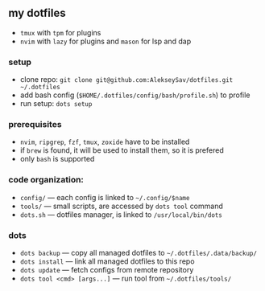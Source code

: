 ## my dotfiles

- `tmux` with `tpm` for plugins
- `nvim` with `lazy` for plugins and `mason` for lsp and dap

### setup
- clone repo: `git clone git@github.com:AlekseySav/dotfiles.git ~/.dotfiles`
- add bash config (`$HOME/.dotfiles/config/bash/profile.sh`) to profile
- run setup: `dots setup`

### prerequisites

- `nvim`, `ripgrep`, `fzf`, `tmux`, `zoxide` have to be installed
- if `brew` is found, it will be used to install them, so it is prefered
- only `bash` is supported

### code organization:
- `config/` &mdash; each config is linked to `~/.config/$name`
- `tools/` &mdash; small scripts, are accessed by `dots tool` command
- `dots.sh` &mdash; dotfiles manager, is linked to `/usr/local/bin/dots`

### dots
- `dots backup` &mdash; copy all managed dotfiles to `~/.dotfiles/.data/backup/`
- `dots install` &mdash; link all managed dotfiles to this repo
- `dots update` &mdash; fetch configs from remote repository
- `dots tool <cmd> [args...]` &mdash; run tool from `~/.dotfiles/tools/`
